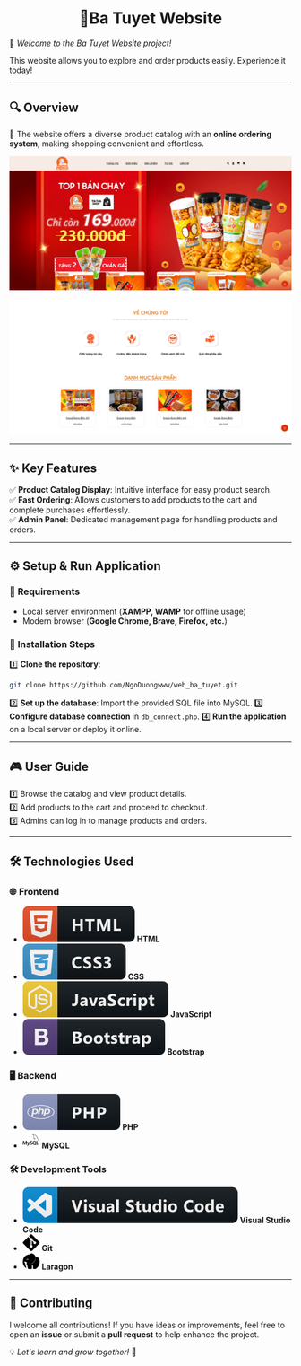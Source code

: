 <p align="center">
 <h1 align="center">🎯Ba Tuyet Website</h1>
</p>

🚀 *Welcome to the Ba Tuyet Website project!*

This website allows you to explore and order products easily. Experience it today!

---
## 🔍 **Overview**
📝 The website offers a diverse product catalog with an **online ordering system**, making shopping convenient and effortless.

<p align="center">
  <img src="public/images/review_1 (2).png" width="600"/><br/>
</p>

<p align="center">
  <img src="public/images/review_1 (1).png" width="600"/><br/>
</p>

---
## ✨ **Key Features**
✅ **Product Catalog Display**: Intuitive interface for easy product search.  
✅ **Fast Ordering**: Allows customers to add products to the cart and complete purchases effortlessly.  
✅ **Admin Panel**: Dedicated management page for handling products and orders.  

---
## ⚙️ **Setup & Run Application**

### 📌 **Requirements**
- Local server environment (**XAMPP, WAMP** for offline usage)
- Modern browser (**Google Chrome, Brave, Firefox, etc.**)

### 🚀 **Installation Steps**
1️⃣ **Clone the repository**:
   ```bash
   git clone https://github.com/NgoDuongwww/web_ba_tuyet.git
   ```
2️⃣ **Set up the database**: Import the provided SQL file into MySQL.
3️⃣ **Configure database connection** in `db_connect.php`.
4️⃣ **Run the application** on a local server or deploy it online.

---
## 🎮 **User Guide**
1️⃣ Browse the catalog and view product details.  
2️⃣ Add products to the cart and proceed to checkout.  
3️⃣ Admins can log in to manage products and orders.  

---
## 🛠 Technologies Used
### 🌐 **Frontend**
- <img src="public/images/html.svg"> **HTML**
- <img src="public/images/css3.svg"> **CSS**
- <img src="public/images/js.svg"> **JavaScript**
- <img src="public/images/bootstrap.svg"> **Bootstrap**

### 🖥 **Backend**
- <img src="public/images/php.svg"> **PHP**
- <img src="public/images/mysql.svg" width="30" height="30"> **MySQL**

### 🛠 **Development Tools**
- <img src="public/images/visualstudio_code.svg"> **Visual Studio Code**
- <img src="public/images/git.svg" width="30" height="30"> **Git**
- <img src="public/images/laragon.svg" width="30" height="30"> **Laragon**

---
## 🤝 **Contributing**
I welcome all contributions! If you have ideas or improvements, feel free to open an **issue** or submit a **pull request** to help enhance the project.

💡 *Let's learn and grow together!* 🚀
